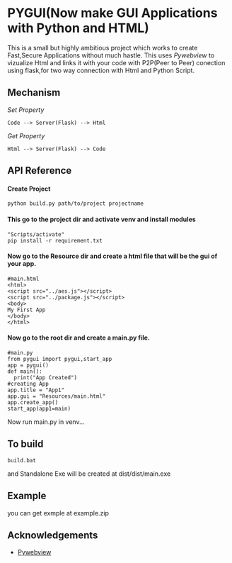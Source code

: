 
# PYGUI(Now make GUI Applications with Python and HTML)

This is a small but highly ambitious project which works to create Fast,Secure Applications without much hastle.
This uses *Pywebview* to vizualize Html and links it with your code with P2P(Peer to Peer) conection using flask,for two way connection with Html and Python Script.

## Mechanism
*Set Property*
```
Code --> Server(Flask) --> Html
```
*Get Property*
```
Html --> Server(Flask) --> Code
```
## API Reference

#### Create Project

```
python build.py path/to/project projectname 
```
#### This go to the project dir and activate venv and install modules
```
"Scripts/activate"
pip install -r requirement.txt
```
#### Now go to the Resource dir and create a html file that will be the gui of your app.
``` 
#main.html
<html>
<script src="../aes.js"></script>
<script src="../package.js"></script>
<body>
My First App
</body>
</html>
```
#### Now go to the root dir and create a main.py file.
``` 
#main.py
from pygui import pygui,start_app
app = pygui()
def main():
  print("App Created")
#creating App
app.title = "App1"
app.gui = "Resources/main.html"
app.create_app()
start_app(app1=main)
```
Now run main.py in venv...

## To build
```
build.bat
```
and Standalone Exe will be created at dist/dist/main.exe
## Example
you can get exmple at example.zip
## Acknowledgements

 - [Pywebview](https://pywebview.flowrl.com/)







